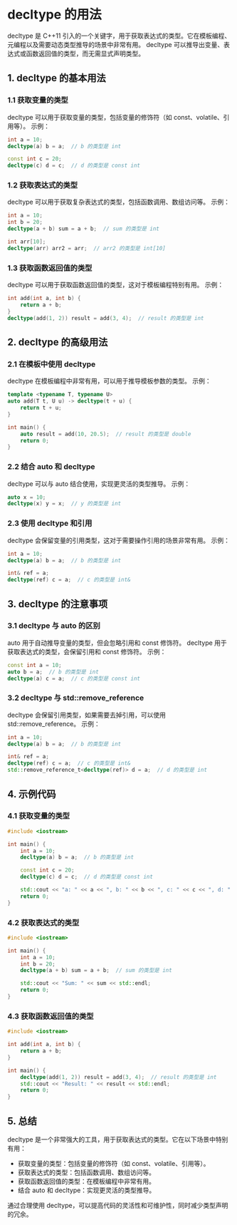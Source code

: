 # decltype 的用法

decltype 是 C++11 引入的一个关键字，用于获取表达式的类型。它在模板编程、元编程以及需要动态类型推导的场景中非常有用。
decltype 可以推导出变量、表达式或函数返回值的类型，而无需显式声明类型。

## 1. decltype 的基本用法

### 1.1 获取变量的类型

decltype 可以用于获取变量的类型，包括变量的修饰符（如 const、volatile、引用等）。
示例：

```cpp
int a = 10;
decltype(a) b = a;  // b 的类型是 int

const int c = 20;
decltype(c) d = c;  // d 的类型是 const int
```

### 1.2 获取表达式的类型

decltype 可以用于获取复杂表达式的类型，包括函数调用、数组访问等。
示例：

```cpp
int a = 10;
int b = 20;
decltype(a + b) sum = a + b;  // sum 的类型是 int

int arr[10];
decltype(arr) arr2 = arr;  // arr2 的类型是 int[10]
```

### 1.3 获取函数返回值的类型

decltype 可以用于获取函数返回值的类型，这对于模板编程特别有用。
示例：

```cpp
int add(int a, int b) {
    return a + b;
}
decltype(add(1, 2)) result = add(3, 4);  // result 的类型是 int
```

## 2. decltype 的高级用法

### 2.1 在模板中使用 decltype

decltype 在模板编程中非常有用，可以用于推导模板参数的类型。
示例：

```cpp
template <typename T, typename U>
auto add(T t, U u) -> decltype(t + u) {
    return t + u;
}

int main() {
    auto result = add(10, 20.5);  // result 的类型是 double
    return 0;
}
```

### 2.2 结合 auto 和 decltype

decltype 可以与 auto 结合使用，实现更灵活的类型推导。
示例：

```cpp
auto x = 10;
decltype(x) y = x;  // y 的类型是 int
```

### 2.3 使用 decltype 和引用

decltype 会保留变量的引用类型，这对于需要操作引用的场景非常有用。
示例：

```cpp
int a = 10;
decltype(a) b = a;  // b 的类型是 int

int& ref = a;
decltype(ref) c = a;  // c 的类型是 int&
```

## 3. decltype 的注意事项

### 3.1 decltype 与 auto 的区别

auto 用于自动推导变量的类型，但会忽略引用和 const 修饰符。
decltype 用于获取表达式的类型，会保留引用和 const 修饰符。
示例：

```cpp
const int a = 10;
auto b = a;  // b 的类型是 int
decltype(a) c = a;  // c 的类型是 const int
```

### 3.2 decltype 与 std::remove_reference

decltype 会保留引用类型，如果需要去掉引用，可以使用 std::remove_reference。
示例：

```cpp
int a = 10;
decltype(a) b = a;  // b 的类型是 int

int& ref = a;
decltype(ref) c = a;  // c 的类型是 int&
std::remove_reference_t<decltype(ref)> d = a;  // d 的类型是 int
```

## 4. 示例代码

### 4.1 获取变量的类型

```cpp
#include <iostream>

int main() {
    int a = 10;
    decltype(a) b = a;  // b 的类型是 int

    const int c = 20;
    decltype(c) d = c;  // d 的类型是 const int

    std::cout << "a: " << a << ", b: " << b << ", c: " << c << ", d: " << d << std::endl;
    return 0;
}
```

### 4.2 获取表达式的类型

```cpp
#include <iostream>

int main() {
    int a = 10;
    int b = 20;
    decltype(a + b) sum = a + b;  // sum 的类型是 int

    std::cout << "Sum: " << sum << std::endl;
    return 0;
}
```

### 4.3 获取函数返回值的类型

```cpp
#include <iostream>

int add(int a, int b) {
    return a + b;
}

int main() {
    decltype(add(1, 2)) result = add(3, 4);  // result 的类型是 int
    std::cout << "Result: " << result << std::endl;
    return 0;
}
```

## 5. 总结

decltype 是一个非常强大的工具，用于获取表达式的类型。它在以下场景中特别有用：

+ 获取变量的类型：包括变量的修饰符（如 const、volatile、引用等）。
+ 获取表达式的类型：包括函数调用、数组访问等。
+ 获取函数返回值的类型：在模板编程中非常有用。
+ 结合 auto 和 decltype：实现更灵活的类型推导。

通过合理使用 decltype，可以提高代码的灵活性和可维护性，同时减少类型声明的冗余。

